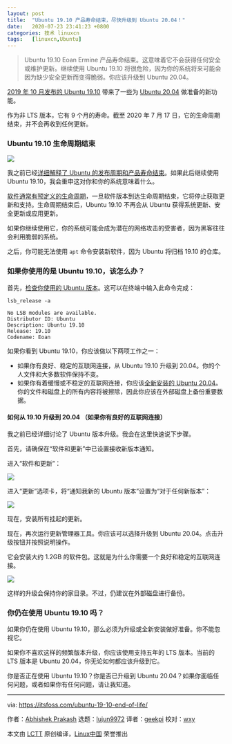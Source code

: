 ```yaml
---
layout: post
title:	"Ubuntu 19.10 产品寿命结束，尽快升级到 Ubuntu 20.04！"
date:	2020-07-23 23:41:23 +0800 
categories:	技术 linuxcn 
tags:	[linuxcn,Ubuntu]
---
```




> 
> Ubuntu 19.10 Eoan Ermine 产品寿命结束。这意味着它不会获得任何安全或维护更新。继续使用 Ubuntu 19.10 将很危险，因为你的系统将来可能会因为缺少安全更新而变得脆弱。你应该升级到 Ubuntu 20.04。
> 
> 
> 


[2019 年 10 月发布的 Ubuntu 19.10](https://itsfoss.com/ubuntu-19-10-released/) 带来了一些为 [Ubuntu 20.04](https://itsfoss.com/download-ubuntu-20-04/) 做准备的新功能。


作为非 LTS 版本，它有 9 个月的寿命。截至 2020 年 7 月 17 日，它的生命周期结束，并不会再收到任何更新。


### Ubuntu 19.10 生命周期结束


![](/Asserts/Images//attachment/album/202007/23/234008q7f1s4313ku3jk31.jpg)


我之前已经[详细解释了 Ubuntu 的发布周期和产品寿命结束](https://itsfoss.com/end-of-life-ubuntu/)。如果此后继续使用 Ubuntu 19.10，我会重申这对你和你的系统意味着什么。


[软件通常有预定义的生命周期](https://en.wikipedia.org/wiki/Systems_development_life_cycle)，一旦软件版本到达生命周期结束，它将停止获取更新和支持。生命周期结束后，Ubuntu 19.10 不再会从 Ubuntu 获得系统更新、安全更新或应用更新。


如果你继续使用它，你的系统可能会成为潜在的网络攻击的受害者，因为黑客往往会利用脆弱的系统。


之后，你可能无法使用 `apt` 命令安装新软件，因为 Ubuntu 将归档 19.10 的仓库。


### 如果你使用的是 Ubuntu 19.10，该怎么办？


首先，[检查你使用的 Ubuntu 版本](https://itsfoss.com/how-to-know-ubuntu-unity-version/)。这可以在终端中输入此命令完成：



```
lsb_release -a

```


```
No LSB modules are available.
Distributor ID: Ubuntu
Description: Ubuntu 19.10
Release: 19.10
Codename: Eoan

```

如果你看到 Ubuntu 19.10，你应该做以下两项工作之一：


* 如果你有良好、稳定的互联网连接，从 Ubuntu 19.10 升级到 20.04。你的个人文件和大多数软件保持不变。
* 如果你有着缓慢或不稳定的互联网连接，你应该[全新安装的 Ubuntu 20.04](https://itsfoss.com/install-ubuntu/)。你的文件和磁盘上的所有内容将被擦除，因此你应该在外部磁盘上备份重要数据。


#### 如何从 19.10 升级到 20.04 （如果你有良好的互联网连接）


我之前已经详细讨论了 Ubuntu 版本升级。我会在这里快速说下步骤。


首先，请确保在“软件和更新”中已设置接收新版本通知。


进入“软件和更新”：


![](/Asserts/Images//attachment/album/202007/23/234019qksxkfewv001f996.jpeg)


进入“更新”选项卡，将“通知我新的 Ubuntu 版本”设置为“对于任何新版本”：


![](/Asserts/Images//attachment/album/202007/23/234040i72h6r7lelo5q2j9.jpeg)


现在，安装所有挂起的更新。


现在，再次运行更新管理器工具。你应该可以选择升级到 Ubuntu 20.04。点击升级按钮并按照说明操作。


它会安装大约 1.2GB 的软件包。这就是为什么你需要一个良好和稳定的互联网连接。


![](/Asserts/Images//attachment/album/202007/23/234049choq4z5kchuk7qqa.jpg)


这样的升级会保持你的家目录。不过，仍建议在外部磁盘进行备份。


### 你仍在使用 Ubuntu 19.10 吗？


如果你仍在使用 Ubuntu 19.10，那么必须为升级或全新安装做好准备。你不能忽视它。


如果你不喜欢这样的频繁版本升级，你应该使用支持五年的 LTS 版本。当前的 LTS 版本是 Ubuntu 20.04，你无论如何都应该升级到它。


你是否正在使用 Ubuntu 19.10？你是否已升级到 Ubuntu 20.04？如果你面临任何问题，或者如果你有任何问题，请让我知道。




---


via: <https://itsfoss.com/ubuntu-19-10-end-of-life/>


作者：[Abhishek Prakash](https://itsfoss.com/author/abhishek/) 选题：[lujun9972](https://github.com/lujun9972) 译者：[geekpi](https://github.com/geekpi) 校对：[wxy](https://github.com/wxy)


本文由 [LCTT](https://github.com/LCTT/TranslateProject) 原创编译，[Linux中国](https://linux.cn/) 荣誉推出
